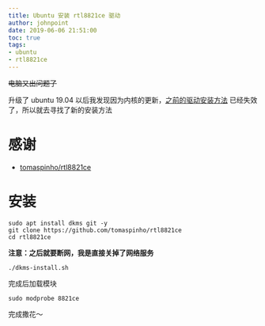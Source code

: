 ```yaml
---
title: Ubuntu 安装 rtl8821ce 驱动
author: johnpoint
date: 2019-06-06 21:51:00
toc: true
tags:
- ubuntu
- rtl8821ce
---
```


~~电脑又出问题了~~<!--more-->

升级了 ubuntu 19.04 以后我发现因为内核的更新，[之前的驱动安装方法](/2018/08/25/Ubuntu安装-thinkpad-S2-无线网卡驱动/) 已经失效了，所以就去寻找了新的安装方法

# 感谢

- [tomaspinho/rtl8821ce](https://github.com/tomaspinho/rtl8821ce)

# 安装

```
sudo apt install dkms git -y
git clone https://github.com/tomaspinho/rtl8821ce
cd rtl8821ce
```

**注意：之后就要断网，我是直接关掉了网络服务**

```
./dkms-install.sh
```
完成后加载模块
```
sudo modprobe 8821ce
```

完成撒花～


